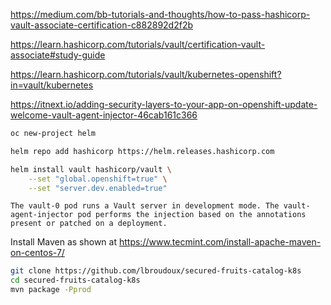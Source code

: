 
https://medium.com/bb-tutorials-and-thoughts/how-to-pass-hashicorp-vault-associate-certification-c882892d2f2b


https://learn.hashicorp.com/tutorials/vault/certification-vault-associate#study-guide


https://learn.hashicorp.com/tutorials/vault/kubernetes-openshift?in=vault/kubernetes

https://itnext.io/adding-security-layers-to-your-app-on-openshift-update-welcome-vault-agent-injector-46cab161c366


```bash
oc new-project helm

helm repo add hashicorp https://helm.releases.hashicorp.com

helm install vault hashicorp/vault \
    --set "global.openshift=true" \
    --set "server.dev.enabled=true"
```    
    
```text    
The vault-0 pod runs a Vault server in development mode. The vault-agent-injector pod performs the injection based on the annotations present or patched on a deployment.
```

Install Maven as shown at 
https://www.tecmint.com/install-apache-maven-on-centos-7/

```bash
git clone https://github.com/lbroudoux/secured-fruits-catalog-k8s
cd secured-fruits-catalog-k8s
mvn package -Pprod
```


